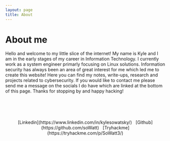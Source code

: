 ```yaml
---
layout: page
title: About
---
```


# About me

Hello and welcome to my little slice of the internet! My name is Kyle and I am in the early stages of my career in Information Technology. I currently work as a system engineer primarly focusing on Linux solutions. Information security has always been an area of great interest for me which led me to create this website! Here you can find my notes, write-ups, research and projects related to cybersecurity. If you would like to contact me please send me a message on the socials I do have which are linked at the bottom of this page. Thanks for stopping by and happy hacking!
<br/>
<br/>
<br/>
<br/>
<br/>
<div align="center">
[Linkedin](https://www.linkedin.com/in/kylesowatsky/)&nbsp;&nbsp; [Github](https://github.com/soWatt)&nbsp;&nbsp; [Tryhackme](https://tryhackme.com/p/SoWatt3/)

